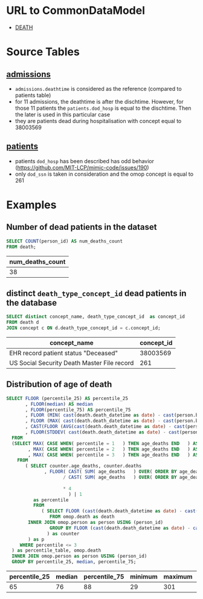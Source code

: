 # URL to CommonDataModel
- [DEATH](https://github.com/OHDSI/CommonDataModel/wiki/DEATH)

# Source Tables

## [admissions](https://mimic.physionet.org/mimictables/admissions/)

- `admissions.deathtime` is considered as the reference (compared to patients table)
- for 11 admissions, the deathtime is after the dischtime. However, for those 11 patients the `patients.dod_hosp` is equal to the dischtime. Then the later is used in this particular case
- they are patients dead during hospitalisation with concept equal to 38003569

## [patients](https://mimic.physionet.org/mimictables/patients/)

- patients `dod_hosp` has been described has odd behavior (https://github.com/MIT-LCP/mimic-code/issues/190)
- only `dod_ssn` is taken in consideration and the omop concept is equal to 261

# Examples

## Number of dead patients in the dataset
``` sql
SELECT COUNT(person_id) AS num_deaths_count
FROM death;
```
| num_deaths_count |
|------------------|
|               38|

## distinct `death_type_concept_id` dead patients in the database
``` sql
SELECT distinct concept_name, death_type_concept_id  as concept_id
FROM death d
JOIN concept c ON d.death_type_concept_id = c.concept_id;
```
|                concept_name                 | concept_id |
|---------------------------------------------|------------|
| EHR record patient status "Deceased"        |   38003569|
| US Social Security Death Master File record |        261|

## Distribution of age of death

``` sql
SELECT FLOOR (percentile_25) AS percentile_25
       , FLOOR(median) AS median
       , FLOOR(percentile_75) AS percentile_75
       , FLOOR (MIN( cast(death.death_datetime as date) - cast(person.birth_datetime as date) )  / 365.242  )    AS minimum
       , FLOOR (MAX( cast(death.death_datetime as date) - cast(person.birth_datetime as date) )  / 365.242  )    AS maximum
       , CAST(FLOOR (AVG(cast(death.death_datetime as date) - cast(person.birth_datetime as date))  / 365.242 ) AS INTEGER)   AS mean
       , FLOOR(STDDEV( cast(death.death_datetime as date) - cast(person.birth_datetime as date) )  / 365.242  ) AS stddev
  FROM
  (SELECT MAX( CASE WHEN( percentile = 1   ) THEN age_deaths END   ) AS percentile_25
        , MAX( CASE WHEN( percentile = 2   ) THEN age_deaths END   ) AS median
        , MAX( CASE WHEN( percentile = 3   ) THEN age_deaths END   ) AS percentile_75
    FROM
       ( SELECT counter.age_deaths, counter.deaths
              , FLOOR( CAST( SUM( age_deaths   ) OVER( ORDER BY age_deaths ROWS UNBOUNDED PRECEDING   ) AS DECIMAL   )
                     / CAST( SUM( age_deaths   ) OVER( ORDER BY age_deaths ROWS BETWEEN UNBOUNDED PRECEDING
                                                                        AND UNBOUNDED FOLLOWING   )  AS DECIMAL   )
                     * 4
                       ) | 1
          as percentile
          FROM
             ( SELECT FLOOR (cast(death.death_datetime as date) - cast(person.birth_datetime as date))  / 365.242 as age_deaths, count(*) AS deaths
                FROM omop.death as death
		INNER JOIN omop.person as person USING (person_id)
                GROUP BY FLOOR (cast(death.death_datetime as date) - cast(person.birth_datetime as date))
               ) as counter
        ) as p
     WHERE percentile <= 3
  ) as percentile_table, omop.death
  INNER JOIN omop.person as person USING (person_id)
  GROUP BY percentile_25, median, percentile_75;
```
| percentile_25 | median | percentile_75 | minimum | maximum | mean | stddev |
|---------------|--------|---------------|---------|---------|------|--------|
|            65 |     76 |            88 |      29 |     301 |   87 |     64|
